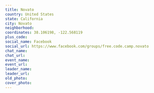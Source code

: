 ```yaml
---
title: Novato
country: United States
state: California
city: Novato
neighborhood: 
coordinates: 38.106198, -122.568119
plus_code:
social_name: Facebook
social_url: https://www.facebook.com/groups/free.code.camp.novato
chat_name:
chat_url:
event_name:
event_url:
leader_name:
leader_url:
old_photo: 
cover_photo:
---
```

